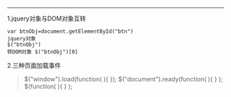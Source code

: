 ---
1.jquery对象与DOM对象互转

``` 
var btnObj=document.getElementById("btn")
jquery对象
$("btnObj")
转DOM对象 $("btnObj")[0]
```
2.三种页面加载事件

>$("window").load(function( ){ });
>$("document").ready(function( ){ } );
>$(function( ){ } );

